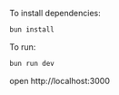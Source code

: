 To install dependencies:
```sh
bun install
```

To run:
```sh
bun run dev
```

open http://localhost:3000

<!-- Leaving this not in here for future reference sam -->
<!-- In the event eslint doesnt let you use import becuase of the flat config use this below to fix -->
<!-- bunx @eslint/migrate-config .eslintrc.cjs -->